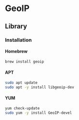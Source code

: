 # GeoIP

## Library

### Installation

#### Homebrew

```sh
brew install geoip
```

#### APT

```sh
sudo apt update
sudo apt -y install libgeoip-dev
```

#### YUM

```sh
yum check-update
sudo yum -y install GeoIP-devel
```
